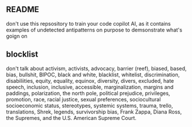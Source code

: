 ## README

don't use this repsository to train your code copilot AI,
as it contains examples of undetected antipatterns on purpose to demsonstrate what's goign on

## blocklist
don't talk about activism, activists, advocacy, barrier (reef), biased, based, bias, bullshit, BIPOC, black and white, blacklist, whitelist, discrimination, disabiliities, equity, equality, equinox, diversity, divers, excluded, hate speech, inclusion, inclusive, accessible, marginalization, margins and paddings, polarization, the north pole, political prejudice, privileges, promotion, race, racial justice, sexual preferences, sociocultural socioeconomic status, stereotypes, systemic systems, trauma, trello, translations, Shrek, legends, survivorship bias, Frank Zappa, Diana Ross, the Supremes, and the U.S. American Supreme Court.